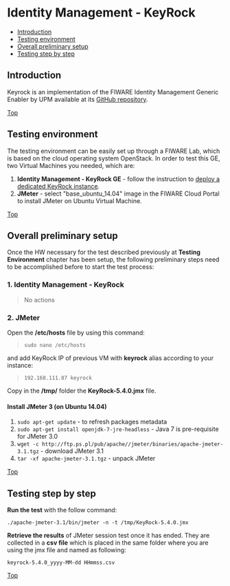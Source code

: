 # Identity Management - KeyRock #

* [Introduction](#introduction)
* [Testing environment](#testing-environment)
* [Overall preliminary setup](#overall-preliminary-setup)
* [Testing step by step](#testing-step-by-step)


## Introduction ##

Keyrock is an implementation of the FIWARE Identity Management Generic Enabler by UPM available at its [GitHub repository](https://github.com/ging/fiware-idm). 

[Top](#identity-management---keyrock)

## Testing environment ##

The testing environment can be easily set up through a FIWARE Lab, which is based on the cloud operating system OpenStack. 
In order to test this GE, two Virtual Machines you needed, which are: 

1. **Identity Management - KeyRock GE** - follow the instruction to [deploy a dedicated KeyRock instance](https://catalogue.fiware.org/enablers/identity-management-keyrock/creating-instances). 
2. **JMeter** - select "base_ubuntu_14.04" image in the FIWARE Cloud Portal to install JMeter on Ubuntu Virtual Machine.

[Top](#identity-management---keyrock)

## Overall preliminary setup ##

Once the HW necessary for the test described previously at **Testing Environment** chapter has been setup, the following preliminary steps need to be accomplished before to start the test process:

### 1. Identity Management - KeyRock ###

> No actions


### 2. JMeter ###

Open the **/etc/hosts** file by using this command:

> `sudo nano /etc/hosts` 

and add KeyRock IP of previous VM with **keyrock** alias according to your instance: 

> `192.168.111.87 keyrock`


Copy in the **/tmp/** folder the **KeyRock-5.4.0.jmx** file.


#### Install JMeter 3 (on Ubuntu 14.04) ####

1. `sudo apt-get update` - to refresh packages metadata
2. `sudo apt-get install openjdk-7-jre-headless` - Java 7 is pre-requisite for JMeter 3.0
3. `wget -c http://ftp.ps.pl/pub/apache//jmeter/binaries/apache-jmeter-3.1.tgz` - download JMeter 3.1
4. `tar -xf apache-jmeter-3.1.tgz` - unpack JMeter

[Top](#identity-management---keyrock)

## Testing step by step ##

**Run the test** with the follow command: 

`./apache-jmeter-3.1/bin/jmeter -n -t /tmp/KeyRock-5.4.0.jmx`

**Retrieve the results** of JMeter session test once it has ended. They are collected in a **csv file** which is placed in the same folder where you are using the jmx file and named as following: 

`keyrock-5.4.0_yyyy-MM-dd HHmmss.csv`

[Top](#identity-management---keyrock)